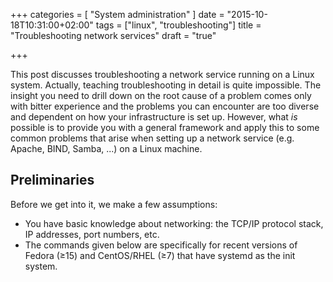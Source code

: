 +++
categories = [ "System administration" ]
date = "2015-10-18T10:31:00+02:00"
tags = ["linux", "troubleshooting"]
title = "Troubleshooting network services"
draft = "true"

+++

This post discusses troubleshooting a network service running on a Linux system. Actually, teaching troubleshooting in detail is quite impossible. The insight you need to drill down on the root cause of a problem comes only with bitter experience and the problems you can encounter are too diverse and dependent on how your infrastructure is set up. However, what *is* possible is to provide you with a general framework and apply this to some common problems that arise when setting up a network service (e.g. Apache, BIND, Samba, ...) on a Linux machine.

<!--more-->

## Preliminaries

Before we get into it, we make a few assumptions:

- You have basic knowledge about networking: the TCP/IP protocol stack, IP addresses, port numbers, etc.
- The commands given below are specifically for recent versions of Fedora (≥15) and CentOS/RHEL (≥7) that have systemd as the init system.


